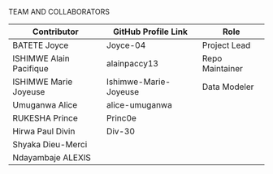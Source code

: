 TEAM AND COLLABORATORS

| Contributor             | GitHub Profile Link   | Role           | 
|-------------------------|-----------------------|----------------|
| BATETE Joyce            | Joyce-04              | Project Lead   |
| ISHIMWE Alain Pacifique | alainpaccy13          | Repo Maintainer|
|ISHIMWE Marie Joyeuse    | Ishimwe-Marie-Joyeuse | Data Modeler   |
| Umuganwa Alice          |  alice-umuganwa       |                |
|  RUKESHA Prince         | Princ0e               |                |
|  Hirwa Paul Divin       |  Div-30               |                |
|Shyaka Dieu-Merci        |                       |                |
|Ndayambaje ALEXIS        |                       |                |
